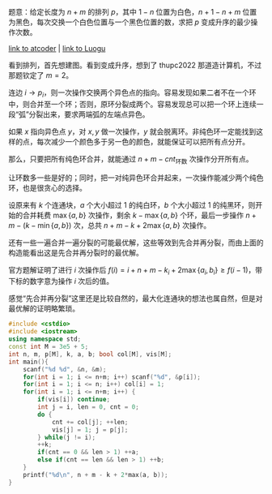 题意：给定长度为 $n+m$ 的排列 $p$，其中 $1-n$ 位置为白色，$n+1-n+m$ 位置为黑色，每次交换一个白色位置与一个黑色位置的数，求把 $p$ 变成升序的最少操作次数。

[link to atcoder](https://atcoder.jp/contests/arc124/tasks/arc124_d) | [link to Luogu](https://www.luogu.com.cn/problem/AT_arc124_d)

看到排列，首先想建图。看到变成升序，想到了 thupc2022 那道造计算机，不过那题钦定了 $m=2$。

连边 $i \to p_i$，则一次操作交换两个异色点的指向。容易发现如果二者不在一个环中，则合并至一个环；否则，原环分裂成两个。容易发现总可以把一个环上连续一段“弧”分裂出来，要求两端弧的左端点异色。

如果 $x$ 指向异色点 $y$，对 $x,y$ 做一次操作，$y$ 就会脱离环。非纯色环一定能找到这样的点，每次减少一个颜色多于另一色的颜色，就能保证可以把所有点分开。

那么，只要把所有纯色环合并，就能通过 $n+m-cnt_{\text{环数}}$ 次操作分开所有点。

让环数多一些是好的；同时，把一对纯异色环合并起来，一次操作能减少两个纯色环，也是很贪心的选择。

设原来有 $k$ 个连通块，$a$ 个大小超过 $1$ 的纯白环，$b$ 个大小超过 $1$ 的纯黑环，则开始的合并耗费 $\max\{a,b\}$ 次操作，剩余 $k-\max\{a,b\}$ 个环，最后一步操作 $n+m-(k - \min\{a,b\})$ 次，总共 $n+m-k+2\max\{a,b\}$ 次操作。

还有一些一遍合并一遍分裂的可能最优解，这些等效到先合并再分裂，而由上面的构造能看出这是先合并再分裂时的最优解。

官方题解证明了进行 $i$ 次操作后 $f(i) = i + n + m - k_i + 2 \max\{a_i,b_i\} \geq f(i-1)$，带下标的数字意为操作 $i$ 次后的值。

感觉“先合并再分裂”这里还是比较自然的，最大化连通块的想法也属自然，但是对最优解的证明略繁琐。

```cpp
#include <cstdio>
#include <iostream>
using namespace std;
const int M = 3e5 + 5;
int n, m, p[M], k, a, b; bool col[M], vis[M];
int main(){
    scanf("%d %d", &n, &m);
    for(int i = 1; i <= n+m; i++) scanf("%d", &p[i]);
    for(int i = 1; i <= n; i++) col[i] = 1;
    for(int i = 1; i <= n+m; i++) {
        if(vis[i]) continue;
        int j = i, len = 0, cnt = 0;
        do {
            cnt += col[j]; ++len;
            vis[j] = 1; j = p[j]; 
        } while(j != i);
        ++k;
        if(cnt == 0 && len > 1) ++a;
        else if(cnt == len && len > 1) ++b;
    }
    printf("%d\n", n + m - k + 2*max(a, b));
}
```